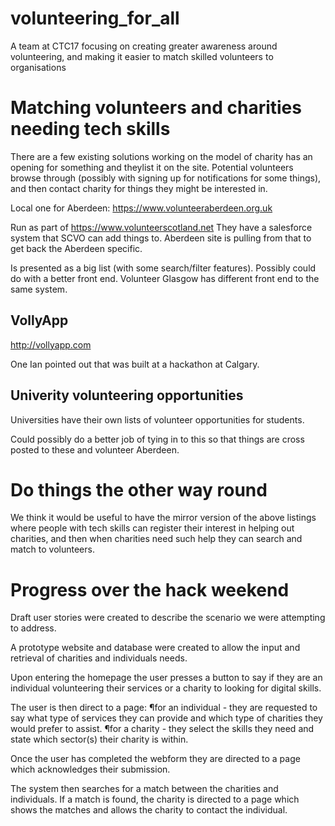 # volunteering_for_all
A team at CTC17 focusing on creating greater awareness around volunteering, and making it easier to match skilled volunteers to organisations

# Matching volunteers and charities needing tech skills

There are a few existing solutions working on the model of charity has an opening for something and theylist it on the site. Potential volunteers browse through (possibly with signing up for notifications for some things), and then contact charity for things they might be interested in. 

Local one for Aberdeen: https://www.volunteeraberdeen.org.uk

Run as part of https://www.volunteerscotland.net
They have a salesforce system that SCVO can add things to. Aberdeen site is pulling from that to get back the Aberdeen specific. 

Is presented as a big list (with some search/filter features). Possibly could do with a better front end. Volunteer Glasgow has different front end to the same system.

## VollyApp

http://vollyapp.com

One Ian pointed out that was built at a hackathon at Calgary. 

## Univerity volunteering opportunities

Universities have their own lists of volunteer opportunities for students.

Could possibly do a better job of tying in to this so that things are cross posted to these and volunteer Aberdeen.

# Do things the other way round

We think it would be useful to have the mirror version of the above listings where people with tech skills can register their interest in helping out charities, and then when charities need such help they can search and match to volunteers. 

# Progress over the hack weekend

Draft user stories were created to describe the scenario we were attempting to address.

A prototype website and database were created to allow the input and retrieval of charities and individuals needs.

Upon entering the homepage the user presses a button to say if they are an individual volunteering their services or a charity to looking for digital skills. 

The user is then direct to a page:
¶for an individual - they are requested to say what type of services they can provide and which type of charities they would prefer to assist. 
¶for a charity - they select the skills they need and state which sector(s) their charity is within.

Once the user has completed the webform they are directed to a page which acknowledges their submission.

The system then searches for a match between the charities and individuals. If a match is found, the charity is directed to a page which shows the matches and allows the charity to contact the individual. 




